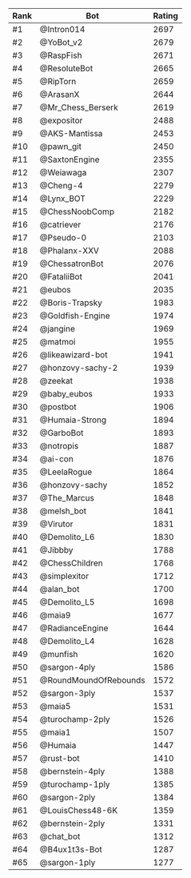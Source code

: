 Rank|Bot|Rating
---|---|---
#1|@Intron014|2697
#2|@YoBot_v2|2679
#3|@RaspFish|2671
#4|@ResoluteBot|2665
#5|@RipTorn|2659
#6|@ArasanX|2644
#7|@Mr_Chess_Berserk|2619
#8|@expositor|2488
#9|@AKS-Mantissa|2453
#10|@pawn_git|2450
#11|@SaxtonEngine|2355
#12|@Weiawaga|2307
#13|@Cheng-4|2279
#14|@Lynx_BOT|2229
#15|@ChessNoobComp|2182
#16|@catriever|2176
#17|@Pseudo-0|2103
#18|@Phalanx-XXV|2088
#19|@ChessatronBot|2076
#20|@FataliiBot|2041
#21|@eubos|2035
#22|@Boris-Trapsky|1983
#23|@Goldfish-Engine|1974
#24|@jangine|1969
#25|@matmoi|1955
#26|@likeawizard-bot|1941
#27|@honzovy-sachy-2|1939
#28|@zeekat|1938
#29|@baby_eubos|1933
#30|@postbot|1906
#31|@Humaia-Strong|1894
#32|@GarboBot|1893
#33|@notropis|1887
#34|@ai-con|1876
#35|@LeelaRogue|1864
#36|@honzovy-sachy|1852
#37|@The_Marcus|1848
#38|@melsh_bot|1841
#39|@Virutor|1831
#40|@Demolito_L6|1830
#41|@Jibbby|1788
#42|@ChessChildren|1768
#43|@simplexitor|1712
#44|@alan_bot|1700
#45|@Demolito_L5|1698
#46|@maia9|1677
#47|@RadianceEngine|1644
#48|@Demolito_L4|1628
#49|@munfish|1620
#50|@sargon-4ply|1586
#51|@RoundMoundOfRebounds|1572
#52|@sargon-3ply|1537
#53|@maia5|1531
#54|@turochamp-2ply|1526
#55|@maia1|1507
#56|@Humaia|1447
#57|@rust-bot|1410
#58|@bernstein-4ply|1388
#59|@turochamp-1ply|1385
#60|@sargon-2ply|1384
#61|@LouisChess48-6K|1359
#62|@bernstein-2ply|1331
#63|@chat_bot|1312
#64|@B4ux1t3s-Bot|1287
#65|@sargon-1ply|1277
